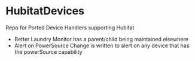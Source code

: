 # HubitatDevices
Repo for Ported Device Handlers supporting Hubitat

* Better Laundry Monitor has a parent/child being maintained elsewhere
* Alert on PowerSource Change is written to alert on any device that has the powerSource capability
